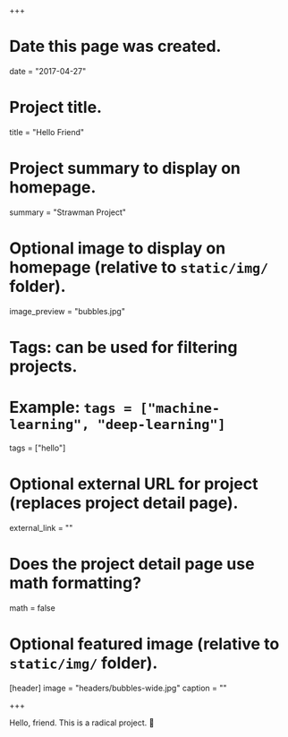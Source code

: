 +++
# Date this page was created.
date = "2017-04-27"

# Project title.
title = "Hello Friend"

# Project summary to display on homepage.
summary = "Strawman Project"

# Optional image to display on homepage (relative to `static/img/` folder).
image_preview = "bubbles.jpg"

# Tags: can be used for filtering projects.
# Example: `tags = ["machine-learning", "deep-learning"]`
tags = ["hello"]

# Optional external URL for project (replaces project detail page).
external_link = ""

# Does the project detail page use math formatting?
math = false

# Optional featured image (relative to `static/img/` folder).
[header]
image = "headers/bubbles-wide.jpg"
caption = ""

+++

Hello, friend. This is a radical project. :rocket:

